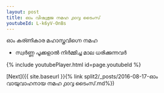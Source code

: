 ```yaml
---
layout: post
title: ഓം വിഷ്വഭുജ നമഹ ൧൦൮ ടൈംസ്
youtubeId: L-k6yV-OnBs
---
```

 
 
 ഓം കര്ണികാര മഹാസ്ത്രവിഗ്നെ നമഹ 
 
 -  സ്വർണ്ണ പൂക്കളാൽ നിർമ്മിച്ച മാല ധരിക്കുന്നവർ 
 
  
 
  
 
 
 
 
 
 


{% include youtubePlayer.html id=page.youtubeId %}
 
[Next]({{ site.baseurl }}{% link  split2/_posts/2016-08-17-ഓം വായുവാഹനായ നമഹ ൧൦൮ ടൈംസ്.md%})
 
